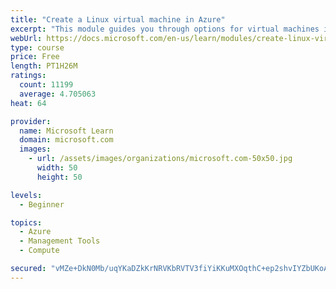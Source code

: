 ```yaml
---
title: "Create a Linux virtual machine in Azure"
excerpt: "This module guides you through options for virtual machines in Azure, creating and connecting a Linux virtual machine, and configuring your network settings."
webUrl: https://docs.microsoft.com/en-us/learn/modules/create-linux-virtual-machine-in-azure/
type: course
price: Free
length: PT1H26M
ratings:
  count: 11199
  average: 4.705063
heat: 64

provider:
  name: Microsoft Learn
  domain: microsoft.com
  images:
    - url: /assets/images/organizations/microsoft.com-50x50.jpg
      width: 50
      height: 50

levels:
  - Beginner

topics:
  - Azure
  - Management Tools
  - Compute

secured: "vMZe+DkN0Mb/uqYKaDZkKrNRVKbRVTV3fiYiKKuMXOqthC+ep2shvIYZbUKoA97gbxd22membgzu3vejG4OhQmoLn83DtLspqQPP9MWzLmByrBKAfUIOasO1jAwyrcguho89lfrG86eMxenwN8Ynw4XK4Ms2cCH6Jpm+Rjp9/hQoprl41nCdz0X6MDUzWcPG0+cxwPLfsCQ/uNFeOUhbLlKT9ywaApfKcjqOb5x1vgAKB2BAkXF1fHJyk7ICuJXont/ZNpyKpA2Wp+oK6T3sBNlfhidEk0dF2S66BtDmpmIeOCV6cK7HGibViDOJ4+w2o0tg5fwbS1nq9t0PTW1nL8vdP0RcU0AFDcX1Vt8HHABwQdyHhTIQTVJTHV/8Y9kNsVLBsm1tKY+39gcjNvBAYaCe81yuEEdIXNan7TNPcBM=;3szTvNqa/M15swJDEkNn3w=="
---
```


